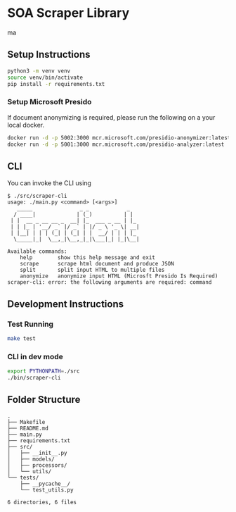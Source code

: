 # SOA Scraper Library
ma
## Setup Instructions

```sh
python3 -m venv venv
source venv/bin/activate
pip install -r requirements.txt
```

### Setup Microsoft Presido
If document anonymizing is required, please run the following on a your local docker.
```sh
docker run -d -p 5002:3000 mcr.microsoft.com/presidio-anonymizer:latest
docker run -d -p 5001:3000 mcr.microsoft.com/presidio-analyzer:latest
```

## CLI

You can invoke the CLI using
```
$ ./src/scraper-cli                                                                    
usage: ./main.py <command> [<args>]
   _____               _ _            _   
  / ____|             | (_)          | |  
 | |  __ _ __ __ _  __| |_  ___ _ __ | |_ 
 | | |_ | '__/ _` |/ _` | |/ _ \ '_ \| __|
 | |__| | | | (_| | (_| | |  __/ | | | |_ 
  \_____|_|  \__,_|\__,_|_|\___|_| |_|\__|

Available commands:
    help        show this help message and exit
    scrape      scrape html document and produce JSON
    split       split input HTML to multiple files
    anonymize   anonymize input HTML (Microsft Presido Is Required)
scraper-cli: error: the following arguments are required: command
```

## Development Instructions

### Test Running

```sh
make test
```

### CLI in dev mode
```sh
export PYTHONPATH=./src
./bin/scraper-cli
```

## Folder Structure

```
.
├── Makefile
├── README.md
├── main.py
├── requirements.txt
├── src/
│   ├── __init__.py
│   ├── models/
│   ├── processors/
│   └── utils/
└── tests/
    ├── __pycache__/
    └── test_utils.py

6 directories, 6 files
```